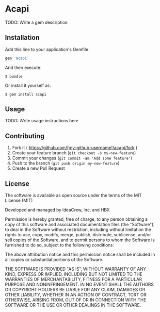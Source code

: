 # Acapi

TODO: Write a gem description

## Installation

Add this line to your application's Gemfile:

```ruby
gem 'acapi'
```

And then execute:

    $ bundle

Or install it yourself as:

    $ gem install acapi

## Usage

TODO: Write usage instructions here

## Contributing

1. Fork it ( https://github.com/[my-github-username]/acapi/fork )
2. Create your feature branch (`git checkout -b my-new-feature`)
3. Commit your changes (`git commit -am 'Add some feature'`)
4. Push to the branch (`git push origin my-new-feature`)
5. Create a new Pull Request

## License

The software is available as open source under the terms of the MIT License (MIT)

Developed and managed by IdeaCrew, Inc. and HBX

Permission is hereby granted, free of charge, to any person obtaining a copy
of this software and associated documentation files (the "Software"), to deal
in the Software without restriction, including without limitation the rights
to use, copy, modify, merge, publish, distribute, sublicense, and/or sell
copies of the Software, and to permit persons to whom the Software is
furnished to do so, subject to the following conditions:

The above attribution notice and this permission notice shall be included in
all copies or substantial portions of the Software.

THE SOFTWARE IS PROVIDED "AS IS", WITHOUT WARRANTY OF ANY KIND, EXPRESS OR
IMPLIED, INCLUDING BUT NOT LIMITED TO THE WARRANTIES OF MERCHANTABILITY,
FITNESS FOR A PARTICULAR PURPOSE AND NONINFRINGEMENT. IN NO EVENT SHALL THE
AUTHORS OR COPYRIGHT HOLDERS BE LIABLE FOR ANY CLAIM, DAMAGES OR OTHER
LIABILITY, WHETHER IN AN ACTION OF CONTRACT, TORT OR OTHERWISE, ARISING FROM,
OUT OF OR IN CONNECTION WITH THE SOFTWARE OR THE USE OR OTHER DEALINGS IN
THE SOFTWARE.
